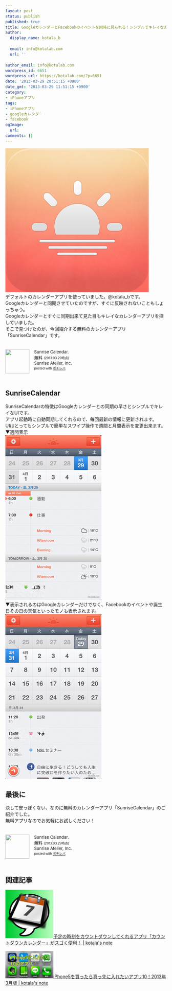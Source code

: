 ```yaml
---
layout: post
status: publish
published: true
title: GoogleカレンダーとFacebookのイベントを同時に見られる！シンプルでキレイなUIなのに無料のカレンダーアプリ！
author:
  display_name: kotala_b

  email: info@kotalab.com
  url: ''

author_email: info@kotalab.com
wordpress_id: 6651
wordpress_url: https://kotalab.com/?p=6651
date: '2013-03-29 20:51:15 +0900'
date_gmt: '2013-03-29 11:51:15 +0900'
category:
- iPhoneアプリ
tags:
- iPhoneアプリ
- googleカレンダー
- facebook
ogImage:
  url:
comments: []
---
```

<p><img src="/wp-content/uploads/sunrisecal_130329-448x448.jpg" alt="sunrisecal_130329" width="448" height="448" class="alignnone size-large wp-image-6656" /><br />
デフォルトのカレンダーアプリを使っていました。@kotala_bです。<br />
Googleカレンダーと同期させていたのですが、すぐに反映されないこともしょっちゅう。<br />
Googleカレンダーとすぐに同期出来て見た目もキレイなカレンダーアプリを探していました。<br />
そこで見つけたのが、今回紹介する無料のカレンダーアプリ「SunriseCalendar」です。</p>
<div class="pochireba" style="text-align:left;font-size:small;padding:20px 0;/zoom: 1;overflow: hidden;"><span class="removed_link" title="click.linksynergy.com/fs-bin/click?id=d2yYUp776R4&amp;subid=&amp;offerid=94348.1&amp;type=3&amp;tmpid=3910&amp;RD_PARM1=https%253A%252F%252Fitunes.apple.com%252Fjp%252Fapp%252Fsunrise-calendar.%252Fid599114150%253Fmt%253D8%2526uo%253D4"><img src="http://a161.phobos.apple.com/us/r1000/074/Purple/v4/d1/ab/4c/d1ab4cba-12f1-b886-ebbf-25ba7d3d255f/mzl.srmvuoox.jpg" width="75" height="75" style="float:left;margin:0 15px 0 0;" class="pochi_img" ></span>
<div class="pochi_info" style="text-align:left;/zoom: 1;overflow: hidden;">
<div class="pochi_name"><span class="removed_link" title="click.linksynergy.com/fs-bin/click?id=d2yYUp776R4&amp;subid=&amp;offerid=94348.1&amp;type=3&amp;tmpid=3910&amp;RD_PARM1=https%253A%252F%252Fitunes.apple.com%252Fjp%252Fapp%252Fsunrise-calendar.%252Fid599114150%253Fmt%253D8%2526uo%253D4">Sunrise Calendar.</span></div>
<div class="pochi_price" style="display:inline;">無料</div>
<div class="pochi_time" style="font-size:x-small;display:inline;">(2013.03.29時点)</div>
<div class="pochi_seller"><span class="removed_link" title="click.linksynergy.com/fs-bin/click?id=d2yYUp776R4&amp;subid=&amp;offerid=94348.1&amp;type=3&amp;tmpid=3910&amp;RD_PARM1=https%253A%252F%252Fitunes.apple.com%252Fjp%252Fartist%252Fsunrise-atelier-inc.%252Fid599114153%253Fuo%253D4">Sunrise Atelier, Inc.</span></div>
<div class="pochi_post" style="font-size:x-small;">posted with <a href="https://pochireba.com">ポチレバ</a></div>
</div>
<div class="pochireba-footer" style="clear: left"></div>
</div>
<!--more-->
<h2>SunriseCalendar</h2>
<p>SunriseCalendarの特徴はGoogleカレンダーとの同期の早さとシンプルでキレイなUIです。<br />
アプリ起動時に自動同期してくれるので、毎回最新の情報に更新されます。<br />
UIはとってもシンプルで簡単なスワイプ操作で週間と月間表示を変更出来ます。<br />
▼週間表示<br />
<img src="/wp-content/uploads/sunrisecal_130329_01-300x513.jpg" alt="sunrisecal_130329_01" width="300" height="513" class="alignnone size-medium wp-image-6654" /><br />
▼表示されるのはGoogleカレンダーだけでなく、Facebookのイベントや誕生日その日の天気といったモノも表示されます。<br />
<img src="/wp-content/uploads/sunrisecal_130329_02-300x513.jpg" alt="sunrisecal_130329_02" width="300" height="513" class="alignnone size-medium wp-image-6655" /></p>
<h2>最後に</h2>
<p>決して安っぽくない、なのに無料のカレンダーアプリ「SunriseCalendar」のご紹介でした。<br />
無料アプリなのでお気軽にお試しください！</p>
<div class="pochireba" style="text-align:left;font-size:small;padding:20px 0;/zoom: 1;overflow: hidden;"><span class="removed_link" title="click.linksynergy.com/fs-bin/click?id=d2yYUp776R4&amp;subid=&amp;offerid=94348.1&amp;type=3&amp;tmpid=3910&amp;RD_PARM1=https%253A%252F%252Fitunes.apple.com%252Fjp%252Fapp%252Fsunrise-calendar.%252Fid599114150%253Fmt%253D8%2526uo%253D4"><img src="http://a161.phobos.apple.com/us/r1000/074/Purple/v4/d1/ab/4c/d1ab4cba-12f1-b886-ebbf-25ba7d3d255f/mzl.srmvuoox.jpg" width="75" height="75" style="float:left;margin:0 15px 0 0;" class="pochi_img" ></span>
<div class="pochi_info" style="text-align:left;/zoom: 1;overflow: hidden;">
<div class="pochi_name"><span class="removed_link" title="click.linksynergy.com/fs-bin/click?id=d2yYUp776R4&amp;subid=&amp;offerid=94348.1&amp;type=3&amp;tmpid=3910&amp;RD_PARM1=https%253A%252F%252Fitunes.apple.com%252Fjp%252Fapp%252Fsunrise-calendar.%252Fid599114150%253Fmt%253D8%2526uo%253D4">Sunrise Calendar.</span></div>
<div class="pochi_price" style="display:inline;">無料</div>
<div class="pochi_time" style="font-size:x-small;display:inline;">(2013.03.29時点)</div>
<div class="pochi_seller"><span class="removed_link" title="click.linksynergy.com/fs-bin/click?id=d2yYUp776R4&amp;subid=&amp;offerid=94348.1&amp;type=3&amp;tmpid=3910&amp;RD_PARM1=https%253A%252F%252Fitunes.apple.com%252Fjp%252Fartist%252Fsunrise-atelier-inc.%252Fid599114153%253Fuo%253D4">Sunrise Atelier, Inc.</span></div>
<div class="pochi_post" style="font-size:x-small;">posted with <a href="https://pochireba.com">ポチレバ</a></div>
</div>
<div class="pochireba-footer" style="clear: left"></div>
</div>
<h2 class="rele">関連記事</h2>
<p><a href="/count-down-cal" target="_blank"><img  class="alignleft" src="/wp-content/uploads/countdowncal_121125-448x448.png" alt="予定の時刻をカウントダウンしてくれるアプリ「カウントダウンカレンダー」がスゴく便利！ | kotala's note" width="150" /></a><a href="/count-down-cal" target="_blank">予定の時刻をカウントダウンしてくれるアプリ「カウントダウンカレンダー」がスゴく便利！ | kotala's note</a><br style="clear:both;" /><br />
<a href="/iphone5-first10app" target="_blank"><img  class="alignleft" src="/wp-content/uploads/iPhone5app_130318-448x250.jpg" alt="iPhone5を買ったら真っ先に入れたいアプリ10！2013年3月版 | kotala's note" width="150" /></a><a href="/iphone5-first10app" target="_blank">iPhone5を買ったら真っ先に入れたいアプリ10！2013年3月版 | kotala's note</a><br style="clear:both;" /></p>
